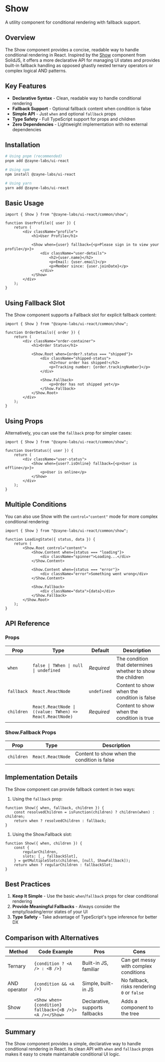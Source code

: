 # Show

A utility component for conditional rendering with fallback support.

## Overview

The Show component provides a concise, readable way to handle conditional rendering in React. Inspired by the [Show](https://docs.solidjs.com/reference/components/show) component from SolidJS, it offers a more declarative API for managing UI states and provides built-in fallback handling as opposed ghastly nested ternary operators or complex logical AND patterns.

## Key Features

- **Declarative Syntax** - Clean, readable way to handle conditional rendering
- **Fallback Support** - Optional fallback content when condition is false
- **Simple API** - Just `when` and optional `fallback` props
- **Type Safety** - Full TypeScript support for props and children
- **Zero Dependencies** - Lightweight implementation with no external dependencies

## Installation

```bash
# Using pnpm (recommended)
pnpm add @zayne-labs/ui-react

# Using npm
npm install @zayne-labs/ui-react

# Using yarn
yarn add @zayne-labs/ui-react
```

## Basic Usage

```tsx
import { Show } from "@zayne-labs/ui-react/common/show";

function UserProfile({ user }) {
	return (
		<div className="profile">
			<h1>User Profile</h1>

			<Show when={user} fallback={<p>Please sign in to view your profile</p>}>
				<div className="user-details">
					<h2>{user.name}</h2>
					<p>Email: {user.email}</p>
					<p>Member since: {user.joinDate}</p>
				</div>
			</Show>
		</div>
	);
}
```

## Using Fallback Slot

The Show component supports a Fallback slot for explicit fallback content:

```tsx
import { Show } from "@zayne-labs/ui-react/common/show";

function OrderDetails({ order }) {
	return (
		<div className="order-container">
			<h1>Order Status</h1>

			<Show.Root when={order?.status === "shipped"}>
				<div className="shipped-status">
					<h2>Your order has shipped!</h2>
					<p>Tracking number: {order.trackingNumber}</p>
				</div>

				<Show.Fallback>
					<p>Order has not shipped yet</p>
				</Show.Fallback>
			</Show.Root>
		</div>
	);
}
```

## Using Props

Alternatively, you can use the `fallback` prop for simpler cases:

```tsx
import { Show } from "@zayne-labs/ui-react/common/show";

function UserStatus({ user }) {
	return (
		<div className="user-status">
			<Show when={user?.isOnline} fallback={<p>User is offline</p>}>
				<p>User is online</p>
			</Show>
		</div>
	);
}
```

## Multiple Conditions

You can also use Show with the `control="content"` mode for more complex conditional rendering:

```tsx
import { Show } from "@zayne-labs/ui-react/common/show";

function LoadingState({ status, data }) {
	return (
		<Show.Root control="content">
			<Show.Content when={status === "loading"}>
				<div className="spinner">Loading...</div>
			</Show.Content>

			<Show.Content when={status === "error"}>
				<div className="error">Something went wrong</div>
			</Show.Content>

			<Show.Fallback>
				<div className="data">{data}</div>
			</Show.Fallback>
		</Show.Root>
	);
}
```

## API Reference

### Props

| Prop       | Type                                                     | Default     | Description                                                |
| ---------- | -------------------------------------------------------- | ----------- | ---------------------------------------------------------- |
| `when`     | `false \| TWhen \| null \| undefined`                    | _Required_  | The condition that determines whether to show the children |
| `fallback` | `React.ReactNode`                                        | `undefined` | Content to show when the condition is false                |
| `children` | `React.ReactNode \| ((value: TWhen) => React.ReactNode)` | _Required_  | Content to show when the condition is true                 |

### Show.Fallback Props

| Prop       | Type              | Description                                 |
| ---------- | ----------------- | ------------------------------------------- |
| `children` | `React.ReactNode` | Content to show when the condition is false |

## Implementation Details

The Show component can provide fallback content in two ways:

1. Using the `fallback` prop:

```tsx
function Show({ when, fallback, children }) {
	const resolvedChildren = isFunction(children) ? children(when) : children;
	return when ? resolvedChildren : fallback;
}
```

1. Using the Show.Fallback slot:

```tsx
function Show({ when, children }) {
	const {
		regularChildren,
		slots: [_, fallbackSlot],
	} = getMultipleSlots(children, [null, ShowFallback]);
	return when ? regularChildren : fallbackSlot;
}
```

## Best Practices

1. **Keep It Simple** - Use the basic `when`/`fallback` props for clear conditional rendering
2. **Provide Meaningful Fallbacks** - Always consider the empty/loading/error states of your UI
3. **Type Safety** - Take advantage of TypeScript's type inference for better DX

## Comparison with Alternatives

| Method       | Code Example                                           | Pros                            | Cons                                        |
| ------------ | ------------------------------------------------------ | ------------------------------- | ------------------------------------------- |
| Ternary      | `{condition ? <A /> : <B />}`                          | Built-in JS, familiar           | Can get messy with complex conditions       |
| AND operator | `{condition && <A />}`                                 | Simple, built-in JS             | No fallback, risks rendering `0` or `false` |
| Show         | `<Show when={condition} fallback={<B />}><A /></Show>` | Declarative, supports fallbacks | Adds a component to the tree                |

## Summary

The Show component provides a simple, declarative way to handle conditional rendering in React. Its clean API with `when` and `fallback` props makes it easy to create maintainable conditional UI logic.
